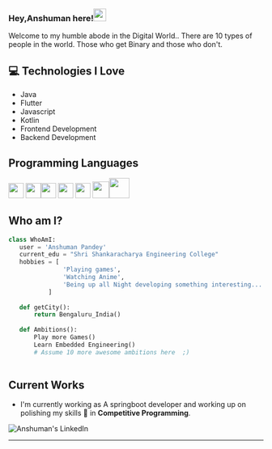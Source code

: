 ### Hey,Anshuman here!<img src="https://media.giphy.com/media/hvRJCLFzcasrR4ia7z/giphy.gif" width="25px">


Welcome to my humble abode in the Digital World.. There are 10 types of people in the world. Those who get Binary and those who don't.

## :computer: Technologies I Love
* Java
* Flutter
* Javascript
* Kotlin
* Frontend Development
* Backend Development


## Programming Languages
<img src = 'https://github.com/MarikIshtar007/MarikIshtar007/blob/master/images/c-original.svg' width='30'/> <img src = 'https://github.com/MarikIshtar007/MarikIshtar007/blob/master/images/cpp.svg' width='30'/><img src = 'https://github.com/MarikIshtar007/MarikIshtar007/blob/master/images/html.svg' width='30'/> <img src = 'https://github.com/MarikIshtar007/MarikIshtar007/blob/master/images/css.svg' width='30'/> <img src = 'https://github.com/MarikIshtar007/MarikIshtar007/blob/master/images/js.svg' width='30'/> <img src = 'https://github.com/MarikIshtar007/MarikIshtar007/blob/master/images/bootstrap.svg' width='33'/><img src = 'https://github.com/MarikIshtar007/MarikIshtar007/blob/master/images/php.svg' width='40'/>
 
 ## Who am I?
 ```python
 class WhoAmI:
 	user = 'Anshuman Pandey'
	current_edu = "Shri Shankaracharya Engineering College"
	hobbies = [
				'Playing games',
				'Watching Anime',
				'Being up all Night developing something interesting...'
			]
	
	def getCity():
		return Bengaluru_India()
	
	def Ambitions():
		Play more Games()
		Learn Embedded Engineering()
		# Assume 10 more awesome ambitions here  ;)
	
 ```
 
## Current Works
 * I'm currently working as A springboot developer and working up on polishing my skills 🌱 in **Competitive Programming**.
 

![Anshuman's LinkedIn](<a href='https://www.linkedin.com/in/pandey-anshuman/' target='_blank'>)
 
 -------

